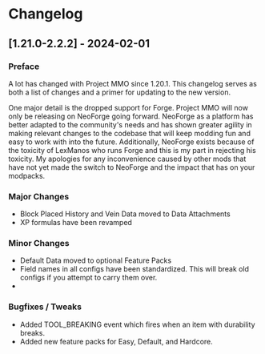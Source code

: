 # Changelog

## [1.21.0-2.2.2] - 2024-02-01
### Preface
A lot has changed with Project MMO since 1.20.1.  This changelog serves as both a list of changes and a primer for updating to the new version.  

One major detail is the dropped support for Forge.  Project MMO will now only be releasing on NeoForge going forward.  NeoForge as a platform has better adapted to the community's needs and has shown greater agility in making relevant changes to the codebase that will keep modding fun and easy to work with into the future.  Additionally, NeoForge exists because of the toxicity of LexManos who runs Forge and this is my part in rejecting his toxicity.  My apologies for any inconvenience caused by other mods that have not yet made the switch to NeoForge and the impact that has on your modpacks.

### Major Changes
- Block Placed History and Vein Data moved to Data Attachments
- XP formulas have been revamped

### Minor Changes
- Default Data moved to optional Feature Packs
- Field names in all configs have been standardized.  This will break old configs if you attempt to carry them over.
- 

### Bugfixes / Tweaks
- Added TOOL_BREAKING event which fires when an item with durability breaks.
- Added new feature packs for Easy, Default, and Hardcore.
